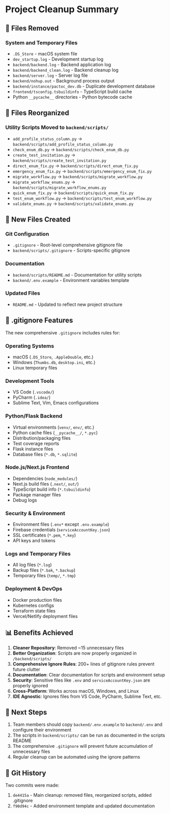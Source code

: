 # Project Cleanup Summary

## 🧹 Files Removed

### System and Temporary Files
- `.DS_Store` - macOS system file
- `dev_startup.log` - Development startup log
- `backend/backend.log` - Backend application log
- `backend/backend_clean.log` - Backend cleanup log  
- `backend/server.log` - Server log file
- `backend/nohup.out` - Background process output
- `backend/instance/pactoc_dev.db` - Duplicate development database
- `frontend/tsconfig.tsbuildinfo` - TypeScript build cache
- Python `__pycache__` directories - Python bytecode cache

## 📁 Files Reorganized

### Utility Scripts Moved to `backend/scripts/`
- `add_profile_status_column.py` → `backend/scripts/add_profile_status_column.py`
- `check_enum_db.py` → `backend/scripts/check_enum_db.py`
- `create_test_invitation.py` → `backend/scripts/create_test_invitation.py`
- `direct_enum_fix.py` → `backend/scripts/direct_enum_fix.py`
- `emergency_enum_fix.py` → `backend/scripts/emergency_enum_fix.py`
- `migrate_workflow.py` → `backend/scripts/migrate_workflow.py`
- `migrate_workflow_enums.py` → `backend/scripts/migrate_workflow_enums.py`
- `quick_enum_fix.py` → `backend/scripts/quick_enum_fix.py`
- `test_enum_workflow.py` → `backend/scripts/test_enum_workflow.py`
- `validate_enums.py` → `backend/scripts/validate_enums.py`

## 📄 New Files Created

### Git Configuration
- `.gitignore` - Root-level comprehensive gitignore file
- `backend/scripts/.gitignore` - Scripts-specific gitignore

### Documentation
- `backend/scripts/README.md` - Documentation for utility scripts
- `backend/.env.example` - Environment variables template

### Updated Files
- `README.md` - Updated to reflect new project structure

## 🔧 .gitignore Features

The new comprehensive `.gitignore` includes rules for:

### Operating Systems
- macOS (`.DS_Store`, `.AppleDouble`, etc.)
- Windows (`Thumbs.db`, `desktop.ini`, etc.)
- Linux temporary files

### Development Tools
- VS Code (`.vscode/`)
- PyCharm (`.idea/`)
- Sublime Text, Vim, Emacs configurations

### Python/Flask Backend
- Virtual environments (`venv/`, `env/`, etc.)
- Python cache files (`__pycache__/`, `*.pyc`)
- Distribution/packaging files
- Test coverage reports
- Flask instance files
- Database files (`*.db`, `*.sqlite`)

### Node.js/Next.js Frontend
- Dependencies (`node_modules/`)
- Next.js build files (`.next/`, `out/`)
- TypeScript build info (`*.tsbuildinfo`)
- Package manager files
- Debug logs

### Security & Environment
- Environment files (`.env*` except `.env.example`)
- Firebase credentials (`serviceAccountKey.json`)
- SSL certificates (`*.pem`, `*.key`)
- API keys and tokens

### Logs and Temporary Files
- All log files (`*.log`)
- Backup files (`*.bak`, `*.backup`)
- Temporary files (`temp/`, `*.tmp`)

### Deployment & DevOps
- Docker production files
- Kubernetes configs
- Terraform state files
- Vercel/Netlify deployment files

## 📊 Benefits Achieved

1. **Cleaner Repository**: Removed ~15 unnecessary files
2. **Better Organization**: Scripts are now properly organized in `/backend/scripts/` 
3. **Comprehensive Ignore Rules**: 200+ lines of gitignore rules prevent future clutter
4. **Documentation**: Clear documentation for scripts and environment setup
5. **Security**: Sensitive files like `.env` and `serviceAccountKey.json` are properly ignored
6. **Cross-Platform**: Works across macOS, Windows, and Linux
7. **IDE Agnostic**: Ignores files from VS Code, PyCharm, Sublime Text, etc.

## 🚀 Next Steps

1. Team members should copy `backend/.env.example` to `backend/.env` and configure their environment
2. The scripts in `backend/scripts/` can be run as documented in the scripts README
3. The comprehensive `.gitignore` will prevent future accumulation of unnecessary files
4. Regular cleanup can be automated using the ignore patterns

## 🔄 Git History

Two commits were made:
1. `de4415a` - Main cleanup: removed files, reorganized scripts, added .gitignore
2. `f90d94c` - Added environment template and updated documentation
